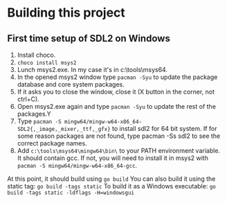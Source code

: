 # Building this project

## First time setup of SDL2 on Windows

1. Install choco.
2. `choco install msys2`
3. Lunch msys2.exe. In my case it's in c:\tools\msys64\.
4. In the opened msys2 window type `pacman -Syu` to update the package database and core system packages.
5. If it asks you to close the window, close it (X button in the corner, not ctrl+C).
6. Open msys2.exe again and type `pacman -Syu` to update the rest of the packages.Y
7. Type `pacman -S mingw64/mingw-w64-x86_64-SDL2{,_image,_mixer,_ttf,_gfx}` to install sdl2 for 64 bit system. If for some reason packages are not found, type pacman -Ss sdl2 to see the correct package names.
8. Add `c:\tools\msys64\mingw64\bin\` to your PATH environment variable. It should contain gcc. If not, you will need to install it in msys2 with `pacman -S mingw64/mingw-w64-x86_64-gcc`.

At this point, it should build using
    `go build`
You can also build it using the static tag:
    `go build -tags static`
To build it as a Windows executable:
    `go build -tags static -ldflags -H=windowsgui`